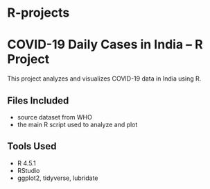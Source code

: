 # R-projects
# COVID-19 Daily Cases in India – R Project

This project analyzes and visualizes COVID-19 data in India using R.

## Files Included
- source dataset from WHO
- the main R script used to analyze and plot

## Tools Used
- R 4.5.1
- RStudio
- ggplot2, tidyverse, lubridate


